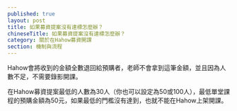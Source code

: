 ```yaml
---
published: true
layout: post
title: 如果募資提案沒有達標怎麼辦？
chineseTitle: 如果募資提案沒有達標怎麼辦？
category: 關於在Hahow募資開課
section: 機制與流程
---
```

 

Hahow會將收到的金額全數退回給預購者，老師不會拿到這筆金額，並且因為人數不足，不需要錄影開課。

在Hahow募資提案最低的人數為30人（你也可以設定為50或100人），最低單堂課程的預購金額為50元，如果最低的門檻沒有達到，也就不能在Hahow上架開課。